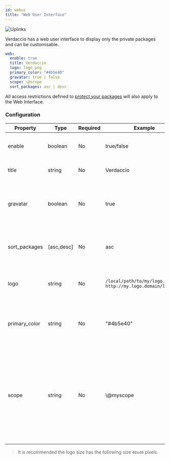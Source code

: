 ```yaml
---
id: webui
title: "Web User Interface"
---
```


![Uplinks](https://user-images.githubusercontent.com/558752/52916111-fa4ba980-32db-11e9-8a64-f4e06eb920b3.png)

Verdaccio has a web user interface to display only the private packages and can be customisable.

```yaml
web:
  enable: true
  title: Verdaccio
  logo: logo.png
  primary_color: "#4b5e40"
  gravatar: true | false
  scope: \@scope
  sort_packages: asc | desc
```

All access restrictions defined to [protect your packages](protect-your-dependencies.md) will also apply to the Web Interface.

### Configuration

| Property      | Type       | Required | Example                                                       | Support    | Description                                                                                                                                          |
| ------------- | ---------- | -------- | ------------------------------------------------------------- | ---------- | ---------------------------------------------------------------------------------------------------------------------------------------------------- |
| enable        | boolean    | No       | true/false                                                    | all        | allow to display the web interface                                                                                                                   |
| title         | string     | No       | Verdaccio                                                     | all        | HTML head title description                                                                                                                          |
| gravatar      | boolean    | No       | true                                                          | `>v4`   | Gravatars will be generated under the hood if this property is enabled                                                                               |
| sort_packages | [asc,desc] | No       | asc                                                           | `>v4`   | By default private packages are sorted by ascending                                                                                                  |
| logo          | string     | No       | `/local/path/to/my/logo.png` `http://my.logo.domain/logo.png` | all        | a URI where logo is located (header logo)                                                                                                            |
| primary_color | string     | No       | "#4b5e40"                                                     | `>4`    | The primary color to use throughout the UI (header, etc)                                                                                             |
| scope         | string     | No       | \\@myscope                                                  | `>v3.x` | If you're using this registry for a specific module scope, specify that scope to set it in the webui instructions header (note: escape @ with \\@) |

> It is recommended the logo size has the following size `40x40` pixels.